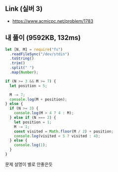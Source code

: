 ## Link (실버 3)

- https://www.acmicpc.net/problem/1783

## 내 풀이 (9592KB, 132ms)

```javascript
let [N, M] = require("fs")
  .readFileSync("/dev/stdin")
  .toString()
  .trim()
  .split(" ")
  .map(Number);

if (N >= 3 && M >= 7) {
  let position = 5;

  M -= 7;
  console.log(M + position);
} else {
  if (N >= 3) {
    console.log(M > 4 ? 4 : M);
  } else if (N === 2) {
    let position = 1;
    M -= 1;
    const visited = Math.floor(M / 2) + position;
    console.log(visited < 5 ? visited : 4);
  } else {
    console.log(1);
  }
}
```

문제 설명이 별로 안좋은듯
